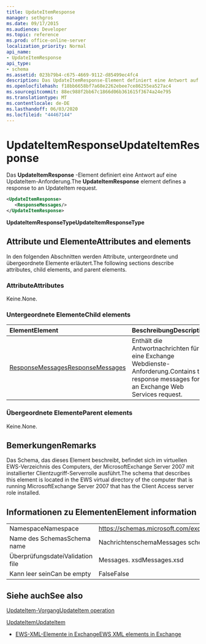 ```yaml
---
title: UpdateItemResponse
manager: sethgros
ms.date: 09/17/2015
ms.audience: Developer
ms.topic: reference
ms.prod: office-online-server
localization_priority: Normal
api_name:
- UpdateItemResponse
api_type:
- schema
ms.assetid: 023b79b4-c675-4669-9112-d85499ec4fc4
description: Das UpdateItemResponse-Element definiert eine Antwort auf eine UpdateItem-Anforderung.
ms.openlocfilehash: f18bb6658bf7a68e2262ebee7ce86255ea527ac4
ms.sourcegitcommit: 88ec988f2bb67c1866d06b361615f3674a24e795
ms.translationtype: MT
ms.contentlocale: de-DE
ms.lasthandoff: 06/03/2020
ms.locfileid: "44467144"
---
```

# <a name="updateitemresponse"></a><span data-ttu-id="d9b82-103">UpdateItemResponse</span><span class="sxs-lookup"><span data-stu-id="d9b82-103">UpdateItemResponse</span></span>

<span data-ttu-id="d9b82-104">Das **UpdateItemResponse** -Element definiert eine Antwort auf eine UpdateItem-Anforderung.</span><span class="sxs-lookup"><span data-stu-id="d9b82-104">The **UpdateItemResponse** element defines a response to an UpdateItem request.</span></span> 
  
```xml
<UpdateItemResponse>
   <ResponseMessages/>
</UpdateItemResponse>
```

 <span data-ttu-id="d9b82-105">**UpdateItemResponseType**</span><span class="sxs-lookup"><span data-stu-id="d9b82-105">**UpdateItemResponseType**</span></span>
## <a name="attributes-and-elements"></a><span data-ttu-id="d9b82-106">Attribute und Elemente</span><span class="sxs-lookup"><span data-stu-id="d9b82-106">Attributes and elements</span></span>

<span data-ttu-id="d9b82-107">In den folgenden Abschnitten werden Attribute, untergeordnete und übergeordnete Elemente erläutert.</span><span class="sxs-lookup"><span data-stu-id="d9b82-107">The following sections describe attributes, child elements, and parent elements.</span></span>
  
### <a name="attributes"></a><span data-ttu-id="d9b82-108">Attribute</span><span class="sxs-lookup"><span data-stu-id="d9b82-108">Attributes</span></span>

<span data-ttu-id="d9b82-109">Keine.</span><span class="sxs-lookup"><span data-stu-id="d9b82-109">None.</span></span>
  
### <a name="child-elements"></a><span data-ttu-id="d9b82-110">Untergeordnete Elemente</span><span class="sxs-lookup"><span data-stu-id="d9b82-110">Child elements</span></span>

|<span data-ttu-id="d9b82-111">**Element**</span><span class="sxs-lookup"><span data-stu-id="d9b82-111">**Element**</span></span>|<span data-ttu-id="d9b82-112">**Beschreibung**</span><span class="sxs-lookup"><span data-stu-id="d9b82-112">**Description**</span></span>|
|:-----|:-----|
|[<span data-ttu-id="d9b82-113">ResponseMessages</span><span class="sxs-lookup"><span data-stu-id="d9b82-113">ResponseMessages</span></span>](responsemessages.md) <br/> |<span data-ttu-id="d9b82-114">Enthält die Antwortnachrichten für eine Exchange Webdienste-Anforderung.</span><span class="sxs-lookup"><span data-stu-id="d9b82-114">Contains the response messages for an Exchange Web Services request.</span></span>  <br/> |
   
### <a name="parent-elements"></a><span data-ttu-id="d9b82-115">Übergeordnete Elemente</span><span class="sxs-lookup"><span data-stu-id="d9b82-115">Parent elements</span></span>

<span data-ttu-id="d9b82-116">Keine.</span><span class="sxs-lookup"><span data-stu-id="d9b82-116">None.</span></span>
  
## <a name="remarks"></a><span data-ttu-id="d9b82-117">Bemerkungen</span><span class="sxs-lookup"><span data-stu-id="d9b82-117">Remarks</span></span>

<span data-ttu-id="d9b82-118">Das Schema, das dieses Element beschreibt, befindet sich im virtuellen EWS-Verzeichnis des Computers, der MicrosoftExchange Server 2007 mit installierter Clientzugriff-Serverrolle ausführt.</span><span class="sxs-lookup"><span data-stu-id="d9b82-118">The schema that describes this element is located in the EWS virtual directory of the computer that is running MicrosoftExchange Server 2007 that has the Client Access server role installed.</span></span>
  
## <a name="element-information"></a><span data-ttu-id="d9b82-119">Informationen zu Elementen</span><span class="sxs-lookup"><span data-stu-id="d9b82-119">Element information</span></span>

|||
|:-----|:-----|
|<span data-ttu-id="d9b82-120">Namespace</span><span class="sxs-lookup"><span data-stu-id="d9b82-120">Namespace</span></span>  <br/> |https://schemas.microsoft.com/exchange/services/2006/messages  <br/> |
|<span data-ttu-id="d9b82-121">Name des Schemas</span><span class="sxs-lookup"><span data-stu-id="d9b82-121">Schema name</span></span>  <br/> |<span data-ttu-id="d9b82-122">Nachrichtenschema</span><span class="sxs-lookup"><span data-stu-id="d9b82-122">Messages schema</span></span>  <br/> |
|<span data-ttu-id="d9b82-123">Überprüfungsdatei</span><span class="sxs-lookup"><span data-stu-id="d9b82-123">Validation file</span></span>  <br/> |<span data-ttu-id="d9b82-124">Messages. xsd</span><span class="sxs-lookup"><span data-stu-id="d9b82-124">Messages.xsd</span></span>  <br/> |
|<span data-ttu-id="d9b82-125">Kann leer sein</span><span class="sxs-lookup"><span data-stu-id="d9b82-125">Can be empty</span></span>  <br/> |<span data-ttu-id="d9b82-126">False</span><span class="sxs-lookup"><span data-stu-id="d9b82-126">False</span></span>  <br/> |
   
## <a name="see-also"></a><span data-ttu-id="d9b82-127">Siehe auch</span><span class="sxs-lookup"><span data-stu-id="d9b82-127">See also</span></span>



[<span data-ttu-id="d9b82-128">UpdateItem-Vorgang</span><span class="sxs-lookup"><span data-stu-id="d9b82-128">UpdateItem operation</span></span>](updateitem-operation.md)
  
[<span data-ttu-id="d9b82-129">UpdateItem</span><span class="sxs-lookup"><span data-stu-id="d9b82-129">UpdateItem</span></span>](updateitem.md)


- [<span data-ttu-id="d9b82-130">EWS-XML-Elemente in Exchange</span><span class="sxs-lookup"><span data-stu-id="d9b82-130">EWS XML elements in Exchange</span></span>](ews-xml-elements-in-exchange.md)

